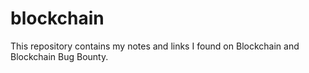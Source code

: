 # blockchain

This repository contains my notes and links I found on Blockchain and Blockchain Bug Bounty.
